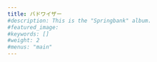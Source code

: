 ```yaml
---
title: バドワイザー
#description: This is the "Springbank" album.
#featured_image: 
#keywords: []
#weight: 2
#menus: "main"
---
```

